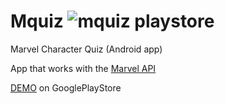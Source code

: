 # Mquiz ![mquiz playstore](https://lh3.googleusercontent.com/ke4hnZQ0ZNbHHpdw_njCyYGFvDcfPA_EyNFaGTcgNIgaFdlbzJ7EQngOU5FJispkAQ=h80-rw)
Marvel Character Quiz (Android app)

App that works with the [Marvel API](https://developer.marvel.com/)



[DEMO](https://play.google.com/store/apps/details?id=ratio.com.marvelQ) on GooglePlayStore
